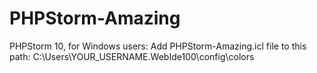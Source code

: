 # PHPStorm-Amazing
PHPStorm 10, for Windows users:
Add PHPStorm-Amazing.icl  file to this path:
C:\Users\YOUR_USERNAME\.WebIde100\config\colors
